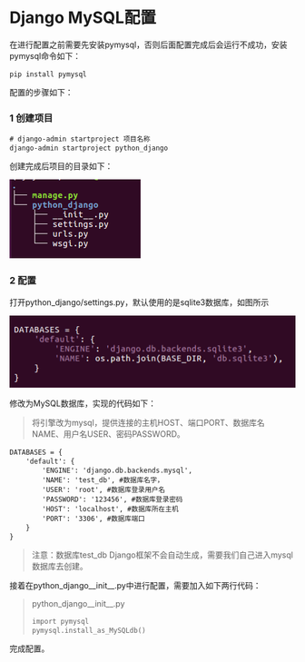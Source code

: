 # Django MySQL配置

在进行配置之前需要先安装pymysql，否则后面配置完成后会运行不成功，安装pymysql命令如下：

```
pip install pymysql 
```

配置的步骤如下：

### 1 创建项目

```
# django-admin startproject 项目名称
django-admin startproject python_django
```

创建完成后项目的目录如下：

![](https://raw.githubusercontent.com/zhi-z/Python/master/Django/6.model%E5%90%8E%E7%AB%AF%E9%85%8D%E7%BD%AE/image/create_project.png)

### 2 配置

打开python_django/settings.py，默认使用的是sqlite3数据库，如图所示

![](https://raw.githubusercontent.com/zhi-z/Python/master/Django/6.model%E5%90%8E%E7%AB%AF%E9%85%8D%E7%BD%AE/image/default_settings.png)

修改为MySQL数据库，实现的代码如下：

> 将引擎改为mysql，提供连接的主机HOST、端口PORT、数据库名NAME、用户名USER、密码PASSWORD。 

```
DATABASES = {
    'default': {
        'ENGINE': 'django.db.backends.mysql',
        'NAME': 'test_db', #数据库名字，
        'USER': 'root', #数据库登录用户名
        'PASSWORD': '123456', #数据库登录密码
        'HOST': 'localhost', #数据库所在主机
        'PORT': '3306', #数据库端口
    }
}
```

> 注意：数据库test_db Django框架不会自动生成，需要我们自己进入mysql数据库去创建。 

接着在python_django\_\_init\_\_.py中进行配置，需要加入如下两行代码：

> python_django\_\_init\_\_.py
>
> ```
> import pymysql
> pymysql.install_as_MySQLdb()
> ```



完成配置。
